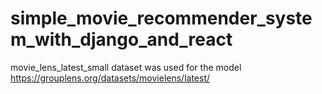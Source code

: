 # simple_movie_recommender_system_with_django_and_react
movie_lens_latest_small dataset was used for the model
https://grouplens.org/datasets/movielens/latest/
